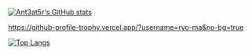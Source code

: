 [![Ant3at5r's GitHub stats](https://github-readme-stats.vercel.app/api?username=Ant3at5r&show_icons=true&theme=transparent)](https://github.com/An3at5r/github-readme-stats)

https://github-profile-trophy.vercel.app/?username=ryo-ma&no-bg=true

[![Top Langs](https://github-readme-stats.vercel.app/api/top-langs/?username=Ant3at5r&show_icons=true&theme=transparent)](https://github.com/Ant3at5r/github-readme-stats)
<!--
**Ant3at5r/Ant3at5r** is a ✨ _special_ ✨ repository because its `README.md` (this file) appears on your GitHub profile.

Here are some ideas to get you started:

- 🔭 I’m currently working on ...
- 🌱 I’m currently learning ...
- 👯 I’m looking to collaborate on ...
- 🤔 I’m looking for help with ...
- 💬 Ask me about ...
- 📫 How to reach me: ...
- 😄 Pronouns: ...
- ⚡ Fun fact: ...
-->
